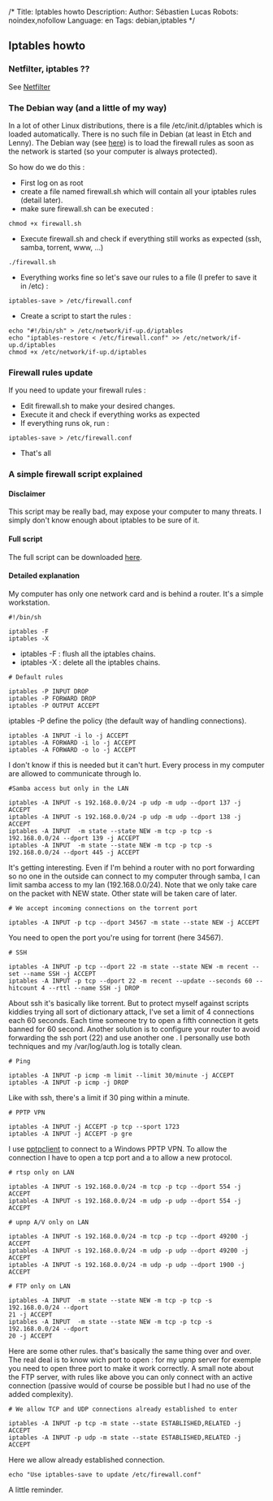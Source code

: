 /*
Title: Iptables howto
Description: 
Author: Sébastien Lucas
Robots: noindex,nofollow
Language: en
Tags: debian,iptables
*/
## Iptables howto

### Netfilter, iptables ??
See [Netfilter](http://fr.wikipedia.org/wiki/Special:Search?search=Netfilter)
### The Debian way (and a little of my way)

In a lot of other Linux distributions, there is a file /etc/init.d/iptables which is loaded automatically. There is no such file in Debian (at least in Etch and Lenny). The Debian way (see [here](http://www.debian-administration.org/articles/445)) is to load the firewall rules as soon as the network is started (so your computer is always protected).

So how do we do this :
*	First log on as root
*	create a file named firewall.sh which will contain all your iptables rules (detail later).
*	make sure firewall.sh can be executed :

```
chmod +x firewall.sh
```

*	Execute firewall.sh and check if everything still works as expected (ssh, samba, torrent, www, ...)

```
./firewall.sh
```

*	Everything works fine so let's save our rules to a file (I prefer to save it in /etc) :

```
iptables-save > /etc/firewall.conf
```

*	Create a script to start the rules :

```
echo "#!/bin/sh" > /etc/network/if-up.d/iptables 
echo "iptables-restore < /etc/firewall.conf" >> /etc/network/if-up.d/iptables 
chmod +x /etc/network/if-up.d/iptables 
```

### Firewall rules update

If you need to update your firewall rules :
*	Edit firewall.sh to make your desired changes.
*	Execute it and check if everything works as expected
*	If everything runs ok, run :

```
iptables-save > /etc/firewall.conf
```

*	That's all
### A simple firewall script explained

#### Disclaimer
This script may be really bad, may expose your computer to many threats. I simply don't know enough about iptables to be sure of it.
#### Full script

The full script can be downloaded [here](/en/debian/iptables-script).
#### Detailed explanation

My computer has only one network card and is behind a router. It's a simple workstation.

```
#!/bin/sh

iptables -F
iptables -X
```

*	iptables -F : flush all the iptables chains.
*	iptables -X : delete all the iptables chains.

```
# Default rules

iptables -P INPUT DROP
iptables -P FORWARD DROP
iptables -P OUTPUT ACCEPT
```

iptables -P define the policy (the default way of handling connections).

```
iptables -A INPUT -i lo -j ACCEPT
iptables -A FORWARD -i lo -j ACCEPT
iptables -A FORWARD -o lo -j ACCEPT
```

I don't know if this is needed but it can't hurt. Every process in my computer are allowed to communicate through lo.

```
#Samba access but only in the LAN

iptables -A INPUT -s 192.168.0.0/24 -p udp -m udp --dport 137 -j ACCEPT
iptables -A INPUT -s 192.168.0.0/24 -p udp -m udp --dport 138 -j ACCEPT
iptables -A INPUT  -m state --state NEW -m tcp -p tcp -s 192.168.0.0/24 --dport 139 -j ACCEPT
iptables -A INPUT  -m state --state NEW -m tcp -p tcp -s 192.168.0.0/24 --dport 445 -j ACCEPT
```

It's getting interesting. Even if I'm behind a router with no port forwarding so no one in the outside can connect to my computer through samba, I can limit samba access to my lan (192.168.0.0/24). Note that we only take care on the packet with NEW state. Other state will be taken care of later.

```
# We accept incoming connections on the torrent port

iptables -A INPUT -p tcp --dport 34567 -m state --state NEW -j ACCEPT
```

You need to open the port you're using for torrent (here 34567).

```
# SSH

iptables -A INPUT -p tcp --dport 22 -m state --state NEW -m recent --set --name SSH -j ACCEPT
iptables -A INPUT -p tcp --dport 22 -m recent --update --seconds 60 --hitcount 4 --rttl --name SSH -j DROP
```

About ssh it's basically like torrent. But to protect myself against scripts kiddies trying all sort of dictionary attack, I've set a limit of 4 connections each 60 seconds. Each time someone try to open a fifth connection it gets banned for 60 second. Another solution is to configure your router to avoid forwarding the ssh port (22) and use another one . I personally use both techniques and my /var/log/auth.log is totally clean.

```
# Ping

iptables -A INPUT -p icmp -m limit --limit 30/minute -j ACCEPT
iptables -A INPUT -p icmp -j DROP
```

Like with ssh, there's a limit if 30 ping within a minute.

```
# PPTP VPN

iptables -A INPUT -j ACCEPT -p tcp --sport 1723
iptables -A INPUT -j ACCEPT -p gre
```

I use [pptpclient](http://pptpclient.sourceforge.net/) to connect to a Windows PPTP VPN. To allow the connection I have to open a tcp port and a to allow a new protocol.

```
# rtsp only on LAN

iptables -A INPUT -s 192.168.0.0/24 -m tcp -p tcp --dport 554 -j ACCEPT
iptables -A INPUT -s 192.168.0.0/24 -m udp -p udp --dport 554 -j ACCEPT

# upnp A/V only on LAN

iptables -A INPUT -s 192.168.0.0/24 -m tcp -p tcp --dport 49200 -j ACCEPT
iptables -A INPUT -s 192.168.0.0/24 -m udp -p udp --dport 49200 -j ACCEPT
iptables -A INPUT -s 192.168.0.0/24 -m udp -p udp --dport 1900 -j ACCEPT

# FTP only on LAN

iptables -A INPUT  -m state --state NEW -m tcp -p tcp -s 192.168.0.0/24 --dport
21 -j ACCEPT
iptables -A INPUT  -m state --state NEW -m tcp -p tcp -s 192.168.0.0/24 --dport
20 -j ACCEPT
```

Here are some other rules. that's basically the same thing over and over. The real deal is to know wich port to open : for my upnp server for exemple you need to open three port to make it work correctly. A small note about the FTP server, with rules like above you can only connect with an active connection (passive would of course be possible but I had no use of the added complexity).

```
# We allow TCP and UDP connections already established to enter

iptables -A INPUT -p tcp -m state --state ESTABLISHED,RELATED -j ACCEPT
iptables -A INPUT -p udp -m state --state ESTABLISHED,RELATED -j ACCEPT
```

Here we allow already established connection.

```
echo "Use iptables-save to update /etc/firewall.conf"
```

A little reminder.

